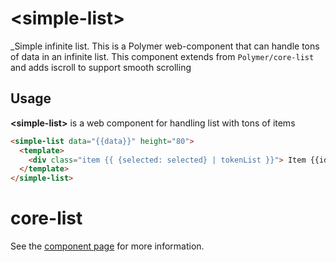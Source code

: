 # &lt;simple-list&gt;

_Simple infinite list. This is a Polymer web-component that can handle tons of data in an infinite list. This component extends from `Polymer/core-list` and adds iscroll to support smooth scrolling

## Usage

**&lt;simple-list&gt;** is a web component for handling list with tons of items

```html
<simple-list data="{{data}}" height="80">
  <template>
    <div class="item {{ {selected: selected} | tokenList }}"> Item {{id}} <br /> <p><i>{{description}}</i></p> </div>
  </template>
</simple-list>
```

core-list
============

See the [component page](http://polymer-project.org/docs/elements/core-elements.html#core-list) for more information.
